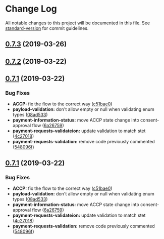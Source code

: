 # Change Log

All notable changes to this project will be documented in this file. See [standard-version](https://github.com/conventional-changelog/standard-version) for commit guidelines.

## [0.7.3](https://github.com/Cloudoki/openbank-sandbox-api/compare/v0.7.2...v0.7.3) (2019-03-26)



## [0.7.2](https://github.com/Cloudoki/openbank-sandbox-api/compare/v0.7.1...v0.7.2) (2019-03-22)



## [0.7.1](https://github.com/Cloudoki/openbank-sandbox-api/compare/v0.7.0...v0.7.1) (2019-03-22)


### Bug Fixes

* **ACCP:** fix the flow to the correct way ([c51bae0](https://github.com/Cloudoki/openbank-sandbox-api/commit/c51bae0))
* **payload-validation:** don't allow empty or null when validating enum types ([08ad533](https://github.com/Cloudoki/openbank-sandbox-api/commit/08ad533))
* **payment-information-status:** move ACCP state change into consent-approval flow ([6a26759](https://github.com/Cloudoki/openbank-sandbox-api/commit/6a26759))
* **payment-requests-validateion:** update validation to match stet ([4c27018](https://github.com/Cloudoki/openbank-sandbox-api/commit/4c27018))
* **payment-requests-validation:** remove code previously commented ([548096f](https://github.com/Cloudoki/openbank-sandbox-api/commit/548096f))



## [0.7.1](https://github.com/Cloudoki/openbank-sandbox-api/compare/v0.7.0...v0.7.1) (2019-03-22)


### Bug Fixes

* **ACCP:** fix the flow to the correct way ([c51bae0](https://github.com/Cloudoki/openbank-sandbox-api/commit/c51bae0))
* **payload-validation:** don't allow empty or null when validating enum types ([08ad533](https://github.com/Cloudoki/openbank-sandbox-api/commit/08ad533))
* **payment-information-status:** move ACCP state change into consent-approval flow ([6a26759](https://github.com/Cloudoki/openbank-sandbox-api/commit/6a26759))
* **payment-requests-validateion:** update validation to match stet ([4c27018](https://github.com/Cloudoki/openbank-sandbox-api/commit/4c27018))
* **payment-requests-validation:** remove code previously commented ([548096f](https://github.com/Cloudoki/openbank-sandbox-api/commit/548096f))
